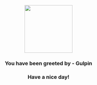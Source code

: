 <p align="center">
            <img src="https://raw.githubusercontent.com/PokeAPI/sprites/master/sprites/pokemon/316.png" width="150" height="150">
          </p>
          <h3 align="center">You have been greeted by - <b>Gulpin</b></h3>
          <h3 align="center">Have a nice day!</h3>
        